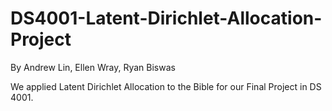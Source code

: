# DS4001-Latent-Dirichlet-Allocation-Project
By Andrew Lin, Ellen Wray, Ryan Biswas

We applied Latent Dirichlet Allocation to the Bible for our Final Project in DS 4001.
